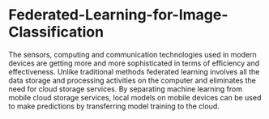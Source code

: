 # Federated-Learning-for-Image-Classification
The sensors, computing and communication technologies used in modern devices are getting more and more sophisticated in terms of efficiency and effectiveness. Unlike traditional methods federated learning involves all the data storage and processing activities on the computer and eliminates the need for cloud storage services. By separating machine learning from mobile cloud storage services, local models on mobile devices can be used to make predictions by transferring model training to the cloud.
